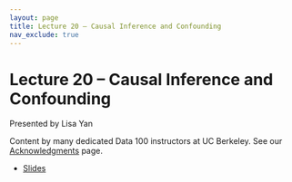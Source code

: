 ```yaml
---
layout: page
title: Lecture 20 – Causal Inference and Confounding
nav_exclude: true
---
```


# Lecture 20 – Causal Inference and Confounding


Presented by Lisa Yan

Content by many dedicated Data 100 instructors at UC Berkeley. See our [Acknowledgments](../../acks) page.

- [Slides](https://docs.google.com/presentation/d/1kN0PtH9SynIUL3eo0bb3ha-0IurjP8_oQq_nVQhHAPs/edit?usp=sharing)
